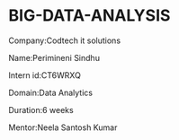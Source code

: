 # BIG-DATA-ANALYSIS

Company:Codtech it solutions

Name:Perimineni Sindhu

Intern id:CT6WRXQ

Domain:Data Analytics

Duration:6 weeks

Mentor:Neela Santosh Kumar

